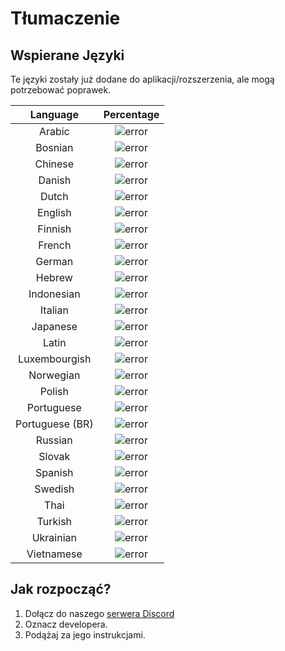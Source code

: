 # Tłumaczenie

## Wspierane Języki

Te języki zostały już dodane do aplikacji/rozszerzenia, ale mogą potrzebować poprawek.

| Language | Percentage |
| :---: | :---: |
| Arabic | ![error](https://api.premid.app/langStatus/ar) |
| Bosnian | ![error](https://api.premid.app/langStatus/bs) |
| Chinese | ![error](https://api.premid.app/langStatus/zh-CN) |
| Danish | ![error](https://api.premid.app/langStatus/da) |
| Dutch | ![error](https://api.premid.app/langStatus/nl) |
| English | ![error](https://api.premid.app/langStatus/en) |
| Finnish | ![error](https://api.premid.app/langStatus/fi) |
| French | ![error](https://api.premid.app/langStatus/fr) |
| German | ![error](https://api.premid.app/langStatus/de) |
| Hebrew | ![error](https://api.premid.app/langStatus/he) |
| Indonesian | ![error](https://api.premid.app/langStatus/id) |
| Italian | ![error](https://api.premid.app/langStatus/it) |
| Japanese | ![error](https://api.premid.app/langStatus/ja) |
| Latin | ![error](https://api.premid.app/langStatus/la) |
| Luxembourgish | ![error](https://api.premid.app/langStatus/lb) |
| Norwegian | ![error](https://api.premid.app/langStatus/no) |
| Polish | ![error](https://api.premid.app/langStatus/pl) |
| Portuguese | ![error](https://api.premid.app/langStatus/pt) |
| Portuguese \(BR\) | ![error](https://api.premid.app/langStatus/pt-br) |
| Russian | ![error](https://api.premid.app/langStatus/ru) |
| Slovak | ![error](https://api.premid.app/langStatus/sk) |
| Spanish | ![error](https://api.premid.app/langStatus/es) |
| Swedish | ![error](https://api.premid.app/langStatus/sv) |
| Thai | ![error](https://api.premid.app/langStatus/th) |
| Turkish | ![error](https://api.premid.app/langStatus/tr) |
| Ukrainian | ![error](https://api.premid.app/langStatus/uk) |
| Vietnamese | ![error](https://api.premid.app/langStatus/vi) |

## Jak rozpocząć?

1. Dołącz do naszego [serwera Discord](https://discord.premid.app/)
2. Oznacz developera.
3. Podążaj za jego instrukcjami.

